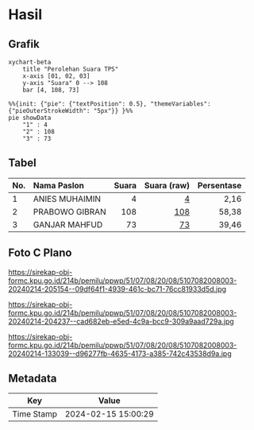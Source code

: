 # Hasil

## Grafik

```mermaid
xychart-beta
    title "Perolehan Suara TPS"
    x-axis [01, 02, 03]
    y-axis "Suara" 0 --> 108
    bar [4, 108, 73]
```

```mermaid
%%{init: {"pie": {"textPosition": 0.5}, "themeVariables": {"pieOuterStrokeWidth": "5px"}} }%%
pie showData
    "1" : 4
    "2" : 108
    "3" : 73
```

## Tabel

| No. | Nama Paslon    | Suara | Suara (raw) | Persentase |
|:--- |:-------------- | -----:| -----------:| ----------:|
| 1   | ANIES MUHAIMIN | 4     | [4][p-1]    | 2,16       |
| 2   | PRABOWO GIBRAN | 108   | [108][p-2]  | 58,38      |
| 3   | GANJAR MAHFUD  | 73    | [73][p-3]   | 39,46      |


[p-1]: https://github.com/gigit-pemilu/pemilu-2024-51-bali/blob/main/pilpres/hitung-suara/sub/51-bali/sub/07-karangasem/sub/08-kubu/sub/2008-baturinggit/sub/003-tps/sub/paslon-1.txt
[p-2]: https://github.com/gigit-pemilu/pemilu-2024-51-bali/blob/main/pilpres/hitung-suara/sub/51-bali/sub/07-karangasem/sub/08-kubu/sub/2008-baturinggit/sub/003-tps/sub/paslon-2.txt
[p-3]: https://github.com/gigit-pemilu/pemilu-2024-51-bali/blob/main/pilpres/hitung-suara/sub/51-bali/sub/07-karangasem/sub/08-kubu/sub/2008-baturinggit/sub/003-tps/sub/paslon-3.txt

## Foto C Plano

https://sirekap-obj-formc.kpu.go.id/214b/pemilu/ppwp/51/07/08/20/08/5107082008003-20240214-205154--09df64f1-4939-461c-bc71-76cc81933d5d.jpg

https://sirekap-obj-formc.kpu.go.id/214b/pemilu/ppwp/51/07/08/20/08/5107082008003-20240214-204237--cad682eb-e5ed-4c9a-bcc9-309a9aad729a.jpg

https://sirekap-obj-formc.kpu.go.id/214b/pemilu/ppwp/51/07/08/20/08/5107082008003-20240214-133039--d96277fb-4635-4173-a385-742c43538d9a.jpg


## Metadata

| Key        | Value               |
| ---------- | ------------------- |
| Time Stamp | 2024-02-15 15:00:29 |




